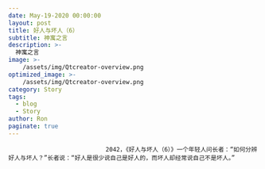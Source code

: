 ```yaml
---
date: May-19-2020 00:00:00
layout: post
title: 好人与坏人（6）
subtitle: 神寓之言
description: >-
  神寓之言
image: >-
    /assets/img/Qtcreator-overview.png
optimized_image: >-
    /assets/img/Qtcreator-overview.png
category: Story
tags:
  - blog
  - Story
author: Ron
paginate: true
---
```


							　　2042，《好人与坏人（6）》一个年轻人问长者：“如何分辨好人与坏人？”长者说：“好人是很少说自己是好人的，而坏人却经常说自己不是坏人。”
							
							
						